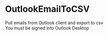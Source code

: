 # OutlookEmailToCSV
Pull emails from Outlook client and export to csv\
You must be signed into Outlook Desktop
